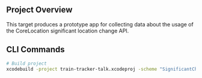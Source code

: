 ## Project Overview

This target produces a prototype app for collecting data about the usage of the CoreLocation significant location change API.

## CLI Commands

```zsh
# Build project
xcodebuild -project train-tracker-talk.xcodeproj -scheme "SignificantChange" -destination "platform=iOS Simulator,id=AE8D703E-E213-443C-8CBC-742F8807CCC3,arch=arm64" build -quiet
```